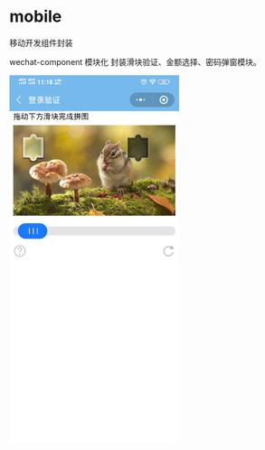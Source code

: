# mobile
移动开发组件封装

wechat-component 模块化
封装滑块验证、金额选择、密码弹窗模块。



 <img width='300' src='https://github.com/wangcheng-git/mobile/blob/master/view-images/wechat-componen/view1.jpg' >
<!--<img style='display:inline-block;width:30%!important;' src='https://github.com/wangcheng-git/mobile/blob/master/view-images/wechat-componen/view2.jpg' >
<img style='display:inline-block;width:30%!important;' src='https://github.com/wangcheng-git/mobile/blob/master/view-images/wechat-componen/view3.jpg' >
 -->
